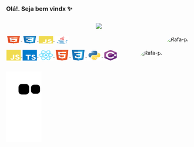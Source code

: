 ### Olá!. Seja bem vindx ✨
##

<!--
**Evelyndapaz/Evelyndapaz** is a ✨ _special_ ✨ repository because its `README.md` (this file) appears on your GitHub profile.

Here are some ideas to get you started:

- 🔭 I’m currently working on ...
- 🌱 I’m currently learning ...
- 👯 I’m looking to collaborate on ...
- 🤔 I’m looking for help with ...
- 💬 Ask me about ...
- 📫 How to reach me: ...
- 😄 Pronouns: ...
- ⚡ Fun fact: ...
-->

  <!--<div align="display: block">
  <img align="right" alt="evy-pic" height="150" style="border-radius:50px;" src="https://cdn.discordapp.com/attachments/998087456501006359/998098966086430761/myavatar.png">
  </div>-->
  
  
  <div align="center">
  <a href="https://github.com/Evelyndapaz">
  <img height="180em" src="https://github-readme-stats.vercel.app/api?username=Evelyndapaz&show_icons=true&theme=aura&include_all_commits=true&count_private=true"/>
  <!--<img height="180em" width="400em" style="display: block" src="https://github-readme-stats.vercel.app/api/top-langs/?username=Evelyndapaz&layout=compact&langs_count=7&theme=aura"/>-->
</div>

<div style="display: inline_block"><br>
  <img alt="HTML" align="center" height="20" width="40" src="https://raw.githubusercontent.com/devicons/devicon/master/icons/html5/html5-original.svg">
  <img alt="CSS" align="center" height="20" width="40" src="https://raw.githubusercontent.com/devicons/devicon/master/icons/css3/css3-original.svg">
  <img alt="Js" align="center" height="20" width="40" src="https://raw.githubusercontent.com/devicons/devicon/master/icons/javascript/javascript-plain.svg">
  <img alt="Java" align="center" height="20" width="40" src="https://raw.githubusercontent.com/devicons/devicon/master/icons/java/java-original.svg">
  <!--<img align="right" alt="pic" height="150" style="border-radius:50px;" src="https://cdn.discordapp.com/attachments/998087456501006359/998098966086430761/myavatar.png">-->
  <img align="right" alt="Rafa-pic" height="150" style="border-radius:50px;" src="https://cdn.discordapp.com/attachments/998087456501006359/998611132891799642/giphy.gif"/>
</div>
  
  <div style="display: inline_block"><br>
  <img align="center" alt="Rafa-Js" height="30" width="40" src="https://raw.githubusercontent.com/devicons/devicon/master/icons/javascript/javascript-plain.svg">
  <img align="center" alt="Rafa-Ts" height="30" width="40" src="https://raw.githubusercontent.com/devicons/devicon/master/icons/typescript/typescript-plain.svg">
  <img align="center" alt="Rafa-React" height="30" width="40" src="https://raw.githubusercontent.com/devicons/devicon/master/icons/react/react-original.svg">
  <img align="center" alt="Rafa-HTML" height="30" width="40" src="https://raw.githubusercontent.com/devicons/devicon/master/icons/html5/html5-original.svg">
  <img align="center" alt="Rafa-CSS" height="30" width="40" src="https://raw.githubusercontent.com/devicons/devicon/master/icons/css3/css3-original.svg">
  <img align="center" alt="Rafa-Python" height="30" width="40" src="https://raw.githubusercontent.com/devicons/devicon/master/icons/python/python-original.svg">
  <img align="center" alt="Rafa-Csharp" height="30" width="40" src="https://raw.githubusercontent.com/devicons/devicon/master/icons/csharp/csharp-original.svg">
  <img align="right" alt="Rafa-pic" height="150" style="border-radius:50px;" src="https://media.discordapp.net/attachments/639956127056134178/890373478988013628/Publicacoes_Instagram_1_1.png?width=676&height=676">
</div>
  
  ##
  
 
   ![Snake animation](https://github.com/Evelyndapaz/Evelyndapaz/blob/output/github-contribution-grid-snake.svg)
  
 
